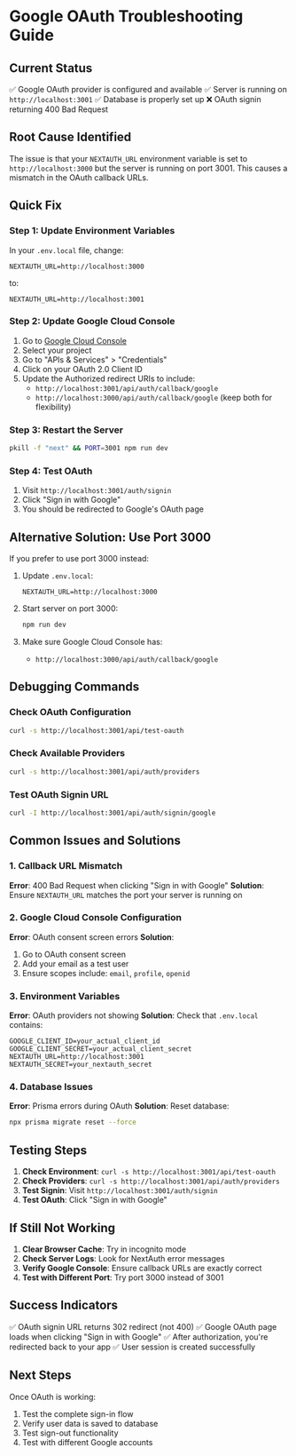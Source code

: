 # Google OAuth Troubleshooting Guide

## Current Status
✅ Google OAuth provider is configured and available
✅ Server is running on `http://localhost:3001`
✅ Database is properly set up
❌ OAuth signin returning 400 Bad Request

## Root Cause Identified
The issue is that your `NEXTAUTH_URL` environment variable is set to `http://localhost:3000` but the server is running on port 3001. This causes a mismatch in the OAuth callback URLs.

## Quick Fix

### Step 1: Update Environment Variables
In your `.env.local` file, change:
```env
NEXTAUTH_URL=http://localhost:3000
```
to:
```env
NEXTAUTH_URL=http://localhost:3001
```

### Step 2: Update Google Cloud Console
1. Go to [Google Cloud Console](https://console.cloud.google.com/)
2. Select your project
3. Go to "APIs & Services" > "Credentials"
4. Click on your OAuth 2.0 Client ID
5. Update the Authorized redirect URIs to include:
   - `http://localhost:3001/api/auth/callback/google`
   - `http://localhost:3000/api/auth/callback/google` (keep both for flexibility)

### Step 3: Restart the Server
```bash
pkill -f "next" && PORT=3001 npm run dev
```

### Step 4: Test OAuth
1. Visit `http://localhost:3001/auth/signin`
2. Click "Sign in with Google"
3. You should be redirected to Google's OAuth page

## Alternative Solution: Use Port 3000
If you prefer to use port 3000 instead:

1. Update `.env.local`:
   ```env
   NEXTAUTH_URL=http://localhost:3000
   ```

2. Start server on port 3000:
   ```bash
   npm run dev
   ```

3. Make sure Google Cloud Console has:
   - `http://localhost:3000/api/auth/callback/google`

## Debugging Commands

### Check OAuth Configuration
```bash
curl -s http://localhost:3001/api/test-oauth
```

### Check Available Providers
```bash
curl -s http://localhost:3001/api/auth/providers
```

### Test OAuth Signin URL
```bash
curl -I http://localhost:3001/api/auth/signin/google
```

## Common Issues and Solutions

### 1. Callback URL Mismatch
**Error**: 400 Bad Request when clicking "Sign in with Google"
**Solution**: Ensure `NEXTAUTH_URL` matches the port your server is running on

### 2. Google Cloud Console Configuration
**Error**: OAuth consent screen errors
**Solution**: 
1. Go to OAuth consent screen
2. Add your email as a test user
3. Ensure scopes include: `email`, `profile`, `openid`

### 3. Environment Variables
**Error**: OAuth providers not showing
**Solution**: Check that `.env.local` contains:
```env
GOOGLE_CLIENT_ID=your_actual_client_id
GOOGLE_CLIENT_SECRET=your_actual_client_secret
NEXTAUTH_URL=http://localhost:3001
NEXTAUTH_SECRET=your_nextauth_secret
```

### 4. Database Issues
**Error**: Prisma errors during OAuth
**Solution**: Reset database:
```bash
npx prisma migrate reset --force
```

## Testing Steps

1. **Check Environment**: `curl -s http://localhost:3001/api/test-oauth`
2. **Check Providers**: `curl -s http://localhost:3001/api/auth/providers`
3. **Test Signin**: Visit `http://localhost:3001/auth/signin`
4. **Test OAuth**: Click "Sign in with Google"

## If Still Not Working

1. **Clear Browser Cache**: Try in incognito mode
2. **Check Server Logs**: Look for NextAuth error messages
3. **Verify Google Console**: Ensure callback URLs are exactly correct
4. **Test with Different Port**: Try port 3000 instead of 3001

## Success Indicators

✅ OAuth signin URL returns 302 redirect (not 400)
✅ Google OAuth page loads when clicking "Sign in with Google"
✅ After authorization, you're redirected back to your app
✅ User session is created successfully

## Next Steps
Once OAuth is working:
1. Test the complete sign-in flow
2. Verify user data is saved to database
3. Test sign-out functionality
4. Test with different Google accounts